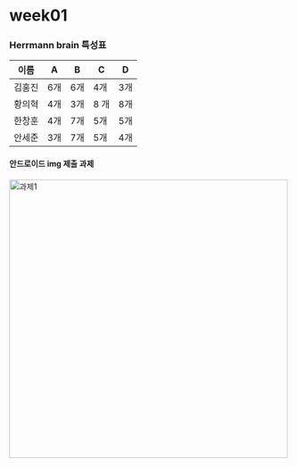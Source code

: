 # week01

### Herrmann brain 특성표

| 이름 | A | B | C | D |
|---|---|---|---|---|
| 김홍진 | 6개 | 6개 | 4개 | 3개 |
| 황의혁 | 4개 | 3개 | 8 개 | 8개 |
| 한창훈 | 4개 | 7개 | 5개 | 5개 |
| 안세준 | 3개 | 7개 | 5개 | 4개 |


#### 안드로이드 img 제출 과제

<img width="499" alt="과제1" src="https://user-images.githubusercontent.com/29851704/110066003-dde01400-7db3-11eb-9764-0336124c3a97.PNG">
